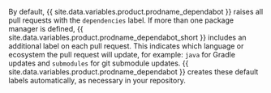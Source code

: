 By default, {{ site.data.variables.product.prodname_dependabot }} raises all pull requests with the `dependencies` label. If more than one package manager is defined, {{ site.data.variables.product.prodname_dependabot_short }} includes an additional label on each pull request. This indicates which language or ecosystem the pull request will update, for example: `java` for Gradle updates and `submodules` for git submodule updates. {{ site.data.variables.product.prodname_dependabot }} creates these default labels automatically, as necessary in your repository.
